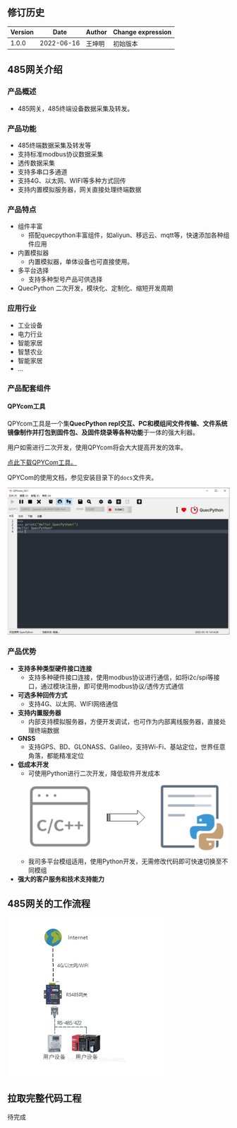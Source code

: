 ## 修订历史

| Version | **Date**   | **Author** | **Change expression** |
| :------ | ---------- | ---------- | --------------------- |
| 1.0.0   | 2022-06-16 | 王坤明      | 初始版本               |

## 485网关介绍

### 产品概述

- 485网关，485终端设备数据采集及转发。


### 产品功能

- 485终端数据采集及转发等 
- 支持标准modbus协议数据采集
- 透传数据采集 
- 支持多串口多通道
- 支持4G、以太网、WIFI等多种方式回传
- 支持内置模拟服务器，网关直接处理终端数据

### 产品特点

- 组件丰富
    - 搭配quecpython丰富组件，如aliyun、移远云、mqtt等，快速添加各种组件应用
- 内置模拟器
    - 内置模拟器，单体设备也可直接使用。
- 多平台选择
    - 支持多种型号产品可供选择
- QuecPython 二次开发，模块化、定制化、缩短开发周期

### 应用行业

- 工业设备
- 电力行业
- 智能家居
- 智慧农业
- 智能家居
- ...


### 产品配套组件

#### QPYcom工具

QPYcom工具是一个集**QuecPython repl交互、PC和模组间文件传输、文件系统镜像制作并打包到固件包、及固件烧录等各种功能**于一体的强大利器。

用户如需进行二次开发，使用QPYcom将会大大提高开发的效率。

[点此下载QPYCom工具。](https://python.quectel.com/download)

QPYCom的使用文档，参见安装目录下的`docs`文件夹。

![](./docs/media/QPYCom_V2.1.png)

### 产品优势

- **支持多种类型硬件接口连接**
  - 支持多种硬件接口连接，使用modbus协议进行通信，如将i2c/spi等接口，通过模块注册，即可使用modbus协议/透传方式通信
- **可选多种回传方式**
  - 支持4G、以太网、WIFI网络通信
- **支持内置服务器**
  - 内部支持模拟服务器，方便开发调试，也可作为内部离线服务器，直接处理终端数据
- **GNSS**
  - 支持GPS、BD、GLONASS、Galileo，支持Wi-Fi、基站定位，世界任意角落，都能精准定位
- **低成本开发**
  - 可使用Python进行二次开发，降低软件开发成本
    ![C2Py.png](./docs/media/C2Py.png)
  - 我司多平台模组适用，使用Python开发，无需修改代码即可快速切换至不同模组
- **强大的客户服务和技术支持能力**

## 485网关的工作流程

![C2Py.png](./docs/media/485_networking.png)

## 拉取完整代码工程
待完成


